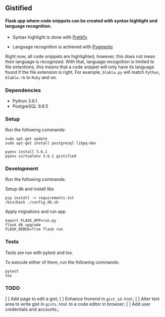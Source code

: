 ## Gistified

#### Flask app where code snippets can be created with syntax highlight and language recognition.

- Syntax highlight is done with [Prettify](https://github.com/google/code-prettify)

- Language recognition is achieved with [Pygments](http://pygments.org/)


Right now, all code snippets are highlighted, however, this does not mean their language is recognized. With that, language recognition is limited to file extentions, this means that a code snippet will only have its language found if the file extension is right. For example, `blabla.py` will match `Python`, `blabla.rb` to `Ruby` and on.

### Dependencies

- Python 3.6.1
- PostgreSQL 9.6.5

### Setup

Run the following commands:

```
sudo apt-get update
sudo apt-get install postgresql libpq-dev

pyenv install 3.6.1
pyenv virtualenv 3.6.1 gistified
```

### Development

Run the following commands:

Setup db and install libs

```
pip install -r requirements.txt
/bin/bash ./config_db.sh
```

Apply migrations and run app

```
export FLASK_APP=run.py
flask db upgrade
FLASK_DEBUG=True flask run
```

### Tests

Tests are run with pytest and tox.

To execute either of them, run the following commands:

```
pytest
tox
```


### TODO

[ ] Add page to edit a gist;
[ ] Enhance fronend in `gist_id.html`;
[ ] Alter text area to write gist in `gists.html` to a code editor in browser;
[ ] Add user credentials and accounts.;
